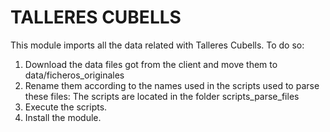 
TALLERES CUBELLS
================

This module imports all the data related with Talleres Cubells.
To do so:

1. Download the data files got from the client and move them to data/ficheros_originales
2. Rename them according to the names used in the scripts used to parse these files:
The scripts are located in the folder scripts_parse_files
3. Execute the scripts.
4. Install the module.
